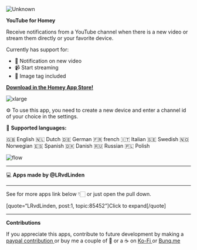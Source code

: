 
![Unknown](https://github.com/LRvdLinden/nl.lrvdlinden.youtube/assets/77990847/ec11004d-fb82-4a4e-a182-9d052da1ac65)



**YouTube for Homey**

Receive notifications from a YouTube channel when there is a new video or stream them directly or your favorite device.

Currently has support for:

* :speech_balloon: Notification on new video
* :video_camera: Start streaming
* :rice_scene: Image tag included

**[Download in the Homey App Store! ](https://homey.app/nl-nl/app/nl.lrvdlinden.youtube/YouTube/)**


![xlarge](https://github.com/LRvdLinden/nl.lrvdlinden.youtube/assets/77990847/e734f0b5-3478-4cf2-80a7-73d84f741fc0)


:gear: To use this app, you need to create a new device and enter a channel id of your choice in the settings.


:speech_balloon: **Supported languages:**

🇬🇧 English 🇳🇱 Dutch 🇩🇪 German 🇫🇷 french 🇮🇹 Italian 🇸🇪 Swedish 🇳🇴 Norwegian 🇪🇸 Spanish 🇩🇰 Danish 🇷🇺 Russian 🇵🇱 Polish

![flow](https://flow-api.athom.com/api/flow/9Hy6vD/image)

---

💻 **Apps made by @LRvdLinden**

---
<p> See for more apps link below 👇🏻 or just open the pull down. </p>

[quote=“LRvdLinden, post:1, topic:85452”]Click to expand[/quote]

---

 **Contributions**

If you appreciate this apps, contribute to future development by making a [paypal contribution ](https://www.paypal.me/lrvdlinden)
or buy me a couple of :beers: or a :coffee: on [Ko-Fi ](https://ko-fi.com/lrvdlinden_homey#checkoutModal) or [Bunq.me ](https://bunq.me/lrvdlinden)

